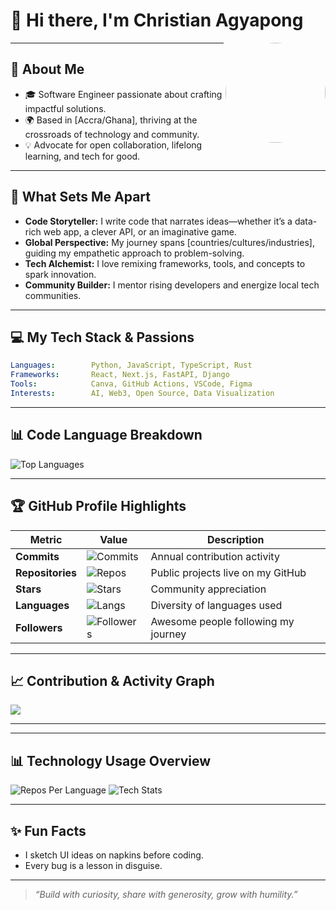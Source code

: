 # 👋 Hi there, I'm Christian Agyapong

<img src="https://avatars.githubusercontent.com/ChristianAgyapong" align="right" width="160" style="border-radius:50%">

---

## 🚀 About Me

- 🎓 Software Engineer passionate about crafting impactful solutions.
- 🌍 Based in [Accra/Ghana], thriving at the crossroads of technology and community.
- 💡 Advocate for open collaboration, lifelong learning, and tech for good.

---

## 🌟 What Sets Me Apart

- **Code Storyteller:** I write code that narrates ideas—whether it’s a data-rich web app, a clever API, or an imaginative game.
- **Global Perspective:** My journey spans [countries/cultures/industries], guiding my empathetic approach to problem-solving.
- **Tech Alchemist:** I love remixing frameworks, tools, and concepts to spark innovation.
- **Community Builder:** I mentor rising developers and energize local tech communities.

---

## 💻 My Tech Stack & Passions

```yaml
Languages:        Python, JavaScript, TypeScript, Rust
Frameworks:       React, Next.js, FastAPI, Django
Tools:            Canva, GitHub Actions, VSCode, Figma
Interests:        AI, Web3, Open Source, Data Visualization
```

---

## 📊 Code Language Breakdown

![Top Languages](https://github-readme-stats.vercel.app/api/top-langs/?username=ChristianAgyapong&layout=compact&theme=radical)

---

## 🏆 GitHub Profile Highlights

| Metric            | Value                                                                                           | Description                                  |
|-------------------|------------------------------------------------------------------------------------------------|----------------------------------------------|
| **Commits**       | ![Commits](https://img.shields.io/github/commit-activity/y/ChristianAgyapong/ChristianAgyapong?color=brightgreen) | Annual contribution activity                 |
| **Repositories**  | ![Repos](https://img.shields.io/badge/Public_Repos-3-blue)                                     | Public projects live on my GitHub            |
| **Stars**         | ![Stars](https://img.shields.io/github/stars/ChristianAgyapong?style=social)                   | Community appreciation                       |
| **Languages**     | ![Langs](https://img.shields.io/github/languages/count/ChristianAgyapong/ChristianAgyapong?color=orange) | Diversity of languages used                  |
| **Followers**     | ![Followers](https://img.shields.io/github/followers/ChristianAgyapong?style=social)           | Awesome people following my journey          |

---

## 📈 Contribution & Activity Graph

[![](https://github-readme-activity-graph.cyclic.app/graph?username=ChristianAgyapong&theme=react-dark&color=brightgreen&line=ff9933&point=00ccff&area=true&hide_border=true)](https://github.com/ChristianAgyapong)

---


---

## 📊 Technology Usage Overview

![Repos Per Language](https://github-profile-summary-cards.vercel.app/api/cards/repos-per-language?username=ChristianAgyapong&theme=github_dark)
![Tech Stats](https://github-profile-summary-cards.vercel.app/api/cards/stats?username=ChristianAgyapong&theme=github_dark)

---

## ✨ Fun Facts

- I sketch UI ideas on napkins before coding.
- Every bug is a lesson in disguise.

---



> *“Build with curiosity, share with generosity, grow with humility.”*

